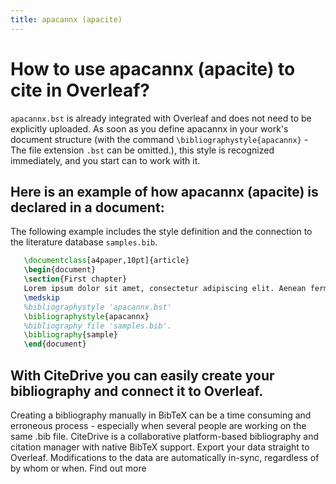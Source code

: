 ```yaml
---
title: apacannx (apacite)
---
```


# How to use apacannx (apacite) to cite in Overleaf? 
`apacannx.bst` is already integrated with Overleaf and does not need to be explicitly uploaded. As soon as you define apacannx in your work's document structure (with the command `\bibliographystyle{apacannx}` - The file extension `.bst` can be omitted.), this style is recognized immediately, and you start can to work with it.

## Here is an example of how apacannx (apacite) is declared in a document:
The following example includes the style definition and the connection to the literature database `samples.bib`.
```tex
   \documentclass[a4paper,10pt]{article}
   \begin{document}
   \section{First chapter}
   Lorem ipsum dolor sit amet, consectetur adipiscing elit. Aenean fermentum justo massa, ut maximus mauris sodales et. Aenean vel elit a erat rhoncus pharetra.
   \medskip
   %bibliographystyle 'apacannx.bst'
   \bibliographystyle{apacannx}
   %bibliography file 'samples.bib'.
   \bibliography{sample}
   \end{document}
```

## With CiteDrive you can easily create your bibliography and connect it to Overleaf. 
Creating a bibliography manually in BibTeX can be a time consuming and erroneous process - especially when several people are working on the same .bib file. CiteDrive is a collaborative platform-based bibliography and citation manager with native BibTeX support. Export your data straight to Overleaf. Modifications to the data are automatically in-sync, regardless of by whom or when. Find out more